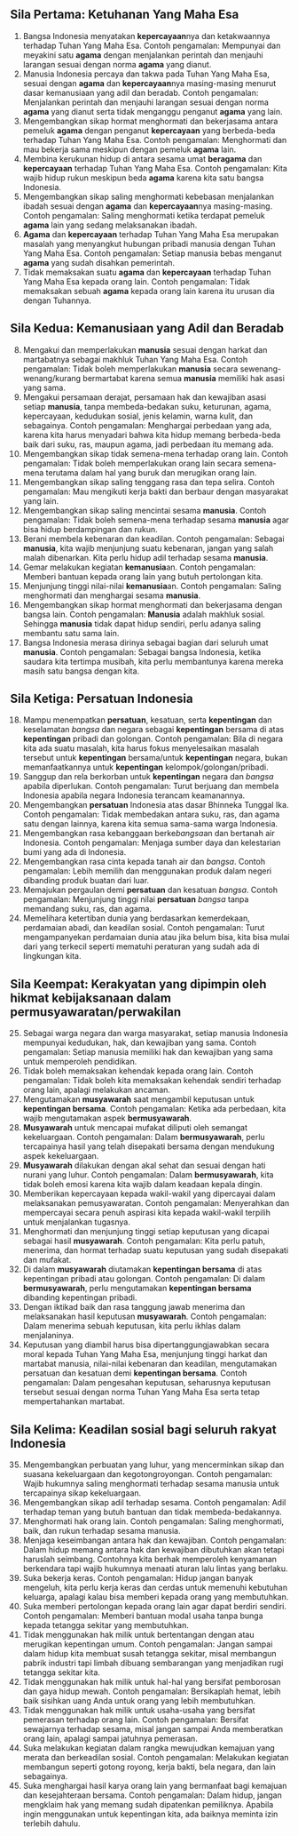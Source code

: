 ## Sila Pertama: Ketuhanan Yang Maha Esa
1. Bangsa Indonesia menyatakan **kepercayaan**nya dan ketakwaannya terhadap Tuhan Yang Maha Esa.
Contoh pengamalan: Mempunyai dan meyakini satu **agama** dengan menjalankan perintah dan menjauhi larangan sesuai dengan norma **agama** yang dianut.
2. Manusia Indonesia percaya dan takwa pada Tuhan Yang Maha Esa, sesuai dengan **agama** dan **kepercayaan**nya masing-masing menurut dasar kemanusiaan yang adil dan beradab.
Contoh pengamalan: Menjalankan perintah dan menjauhi larangan sesuai dengan norma **agama** yang dianut serta tidak menganggu penganut **agama** yang lain.
3. Mengembangkan sikap hormat menghormati dan bekerjasama antara pemeluk **agama** dengan penganut **kepercayaan** yang berbeda-beda terhadap Tuhan Yang Maha Esa.
Contoh pengamalan: Menghormati dan mau bekerja sama meskipun dengan pemeluk **agama** lain.
4. Membina kerukunan hidup di antara sesama umat **beragama** dan **kepercayaan** terhadap Tuhan Yang Maha Esa.
Contoh pengamalan: Kita wajib hidup rukun meskipun beda **agama** karena kita satu bangsa Indonesia.
5. Mengembangkan sikap saling menghormati kebebasan menjalankan ibadah sesuai dengan **agama** dan **kepercayaan**nya masing-masing.
Contoh pengamalan: Saling menghormati ketika terdapat pemeluk **agama** lain yang sedang melaksanakan ibadah.
6. **Agama** dan **kepercayaan** terhadap Tuhan Yang Maha Esa merupakan masalah yang menyangkut hubungan pribadi manusia dengan Tuhan Yang Maha Esa.
Contoh pengamalan: Setiap manusia bebas menganut **agama** yang sudah disahkan pemerintah.
7. Tidak memaksakan suatu **agama** dan **kepercayaan** terhadap Tuhan Yang Maha Esa kepada orang lain.
Contoh pengamalan: Tidak memaksakan sebuah **agama** kepada orang lain karena itu urusan dia dengan Tuhannya.
## Sila Kedua: Kemanusiaan yang Adil dan Beradab
8. Mengakui dan memperlakukan **manusia** sesuai dengan harkat dan martabatnya sebagai makhluk Tuhan Yang Maha Esa.
Contoh pengamalan: Tidak boleh memperlakukan **manusia** secara sewenang-wenang/kurang bermartabat karena semua **manusia** memiliki hak asasi yang sama.
9. Mengakui persamaan derajat, persamaan hak dan kewajiban asasi setiap **manusia**, tanpa membeda-bedakan suku, keturunan, agama, kepercayaan, kedudukan sosial, jenis kelamin, warna kulit, dan sebagainya.
Contoh pengamalan: Menghargai perbedaan yang ada, karena kita harus menyadari bahwa kita hidup memang berbeda-beda baik dari suku, ras, maupun agama, jadi perbedaan itu memang ada.
10. Mengembangkan sikap tidak semena-mena terhadap orang lain.
Contoh pengamalan: Tidak boleh memperlakukan orang lain secara semena-mena terutama dalam hal yang buruk dan merugikan orang lain.
11. Mengembangkan sikap saling tenggang rasa dan tepa selira.
Contoh pengamalan: Mau mengikuti kerja bakti dan berbaur dengan masyarakat yang lain.
12. Mengembangkan sikap saling mencintai sesama **manusia**.
Contoh pengamalan: Tidak boleh semena-mena terhadap sesama **manusia** agar bisa hidup berdampingan dan rukun.
13. Berani membela kebenaran dan keadilan.
Contoh pengamalan: Sebagai **manusia**, kita wajib menjunjung suatu kebenaran, jangan yang salah malah dibenarkan. Kita perlu hidup adil terhadap sesama **manusia**.
14. Gemar melakukan kegiatan **kemanusia**an.
Contoh pengamalan: Memberi bantuan kepada orang lain yang butuh pertolongan kita.
15. Menjunjung tinggi nilai-nilai **kemanusia**an.
Contoh pengamalan: Saling menghormati dan menghargai sesama **manusia**.
16. Mengembangkan sikap hormat menghormati dan bekerjasama dengan bangsa lain.
Contoh pengamalan: **Manusia** adalah makhluk sosial. Sehingga **manusia** tidak dapat hidup sendiri, perlu adanya saling membantu satu sama lain.
17. Bangsa Indonesia merasa dirinya sebagai bagian dari seluruh umat **manusia**.
Contoh pengamalan: Sebagai bangsa Indonesia, ketika saudara kita tertimpa musibah, kita perlu membantunya karena mereka masih satu bangsa dengan kita.
## Sila Ketiga: Persatuan Indonesia
18. Mampu menempatkan **persatuan**, kesatuan, serta **kepentingan** dan keselamatan *bangsa* dan negara sebagai **kepentingan** bersama di atas **kepentingan** pribadi dan golongan.
Contoh pengamalan: Bila di negara kita ada suatu masalah, kita harus fokus menyelesaikan masalah tersebut untuk **kepentingan** bersama/untuk **kepentingan** negara, bukan memanfaatkannya untuk **kepentingan** kelompok/golongan/pribadi.
19. Sanggup dan rela berkorban untuk **kepentingan** negara dan *bangsa* apabila diperlukan.
Contoh pengamalan: Turut berjuang dan membela Indonesia apabila negara Indonesia terancam keamanannya.
20. Mengembangkan **persatuan** Indonesia atas dasar Bhinneka Tunggal Ika.
Contoh pengamalan: Tidak membedakan antara suku, ras, dan agama satu dengan lainnya, karena kita semua sama-sama warga Indonesia.
21. Mengembangkan rasa kebanggaan berke*bangsa*an dan bertanah air Indonesia.
Contoh pengamalan: Menjaga sumber daya dan kelestarian bumi yang ada di Indonesia.
22. Mengembangkan rasa cinta kepada tanah air dan *bangsa*.
Contoh pengamalan: Lebih memilih dan menggunakan produk dalam negeri dibanding produk buatan dari luar.
23. Memajukan pergaulan demi **persatuan** dan kesatuan *bangsa*.
Contoh pengamalan: Menjunjung tinggi nilai **persatuan** *bangsa* tanpa memandang suku, ras, dan agama.
24. Memelihara ketertiban dunia yang berdasarkan kemerdekaan, perdamaian abadi, dan keadilan sosial.
Contoh pengamalan: Turut mengampanyekan perdamaian dunia atau jika belum bisa, kita bisa mulai dari yang terkecil seperti mematuhi peraturan yang sudah ada di lingkungan kita.
## Sila Keempat: Kerakyatan yang dipimpin oleh hikmat kebijaksanaan dalam permusyawaratan/perwakilan
25. Sebagai warga negara dan warga masyarakat, setiap manusia Indonesia mempunyai kedudukan, hak, dan kewajiban yang sama.
Contoh pengamalan: Setiap manusia memiliki hak dan kewajiban yang sama untuk memperoleh pendidikan.
26. Tidak boleh memaksakan kehendak kepada orang lain.
Contoh pengamalan: Tidak boleh kita memaksakan kehendak sendiri terhadap orang lain, apalagi melakukan ancaman.
27. Mengutamakan **musyawarah** saat mengambil keputusan untuk **kepentingan bersama**.
Contoh pengamalan: Ketika ada perbedaan, kita wajib mengutamakan aspek **bermusyawarah**.
28. **Musyawarah** untuk mencapai mufakat diliputi oleh semangat kekeluargaan.
Contoh pengamalan: Dalam **bermusyawarah**, perlu tercapainya hasil yang telah disepakati bersama dengan mendukung aspek kekeluargaan.
29. **Musyawarah** dilakukan dengan akal sehat dan sesuai dengan hati nurani yang luhur.
Contoh pengamalan: Dalam **bermusyawarah**, kita tidak boleh emosi karena kita wajib dalam keadaan kepala dingin.
30. Memberikan kepercayaan kepada wakil-wakil yang dipercayai dalam melaksanakan pemusyawaratan.
Contoh pengamalan: Menyerahkan dan mempercayai secara penuh aspirasi kita kepada wakil-wakil terpilih untuk menjalankan tugasnya.
31. Menghormati dan menjunjung tinggi setiap keputusan yang dicapai sebagai hasil **musyawarah**.
Contoh pengamalan: Kita perlu patuh, menerima, dan hormat terhadap suatu keputusan yang sudah disepakati dan mufakat.
32. Di dalam **musyawarah** diutamakan **kepentingan bersama** di atas kepentingan pribadi atau golongan.
Contoh pengamalan: Di dalam **bermusyawarah**, perlu mengutamakan **kepentingan bersama** dibanding kepentingan pribadi.
33. Dengan iktikad baik dan rasa tanggung jawab menerima dan melaksanakan hasil keputusan **musyawarah**.
Contoh pengamalan: Dalam menerima sebuah keputusan, kita perlu ikhlas dalam menjalaninya.
34. Keputusan yang diambil harus bisa dipertanggungjawabkan secara moral kepada Tuhan Yang Maha Esa, menjunjung tinggi harkat dan martabat manusia, nilai-nilai kebenaran dan keadilan, mengutamakan persatuan dan kesatuan demi **kepentingan bersama**.
Contoh pengamalan: Dalam pengesahan keputusan, seharusnya keputusan tersebut sesuai dengan norma Tuhan Yang Maha Esa serta tetap mempertahankan martabat.
## Sila Kelima: Keadilan sosial bagi seluruh rakyat Indonesia
35. Mengembangkan perbuatan yang luhur, yang mencerminkan sikap dan suasana kekeluargaan dan kegotongroyongan.
Contoh pengamalan: Wajib hukumnya saling menghormati terhadap sesama manusia untuk tercapainya sikap kekeluargaan.
36. Mengembangkan sikap adil terhadap sesama.
Contoh pengamalan: Adil terhadap teman yang butuh bantuan dan tidak membeda-bedakannya.
37. Menghormati hak orang lain.
Contoh pengamalan: Saling menghormati, baik, dan rukun terhadap sesama manusia.
38. Menjaga keseimbangan antara hak dan kewajiban.
Contoh pengamalan: Dalam hidup memang antara hak dan kewajiban dibutuhkan akan tetapi haruslah seimbang. Contohnya kita berhak memperoleh kenyamanan berkendara tapi wajib hukumnya menaati aturan lalu lintas yang berlaku.
39. Suka bekerja keras.
Contoh pengamalan: Hidup jangan banyak mengeluh, kita perlu kerja keras dan cerdas untuk memenuhi kebutuhan keluarga, apalagi kalau bisa memberi kepada orang yang membutuhkan.
40. Suka memberi pertolongan kepada orang lain agar dapat berdiri sendiri.
Contoh pengamalan: Memberi bantuan modal usaha tanpa bunga kepada tetangga sekitar yang membutuhkan.
41. Tidak menggunakan hak milik untuk bertentangan dengan atau merugikan kepentingan umum.
Contoh pengamalan: Jangan sampai dalam hidup kita membuat susah tetangga sekitar, misal membangun pabrik industri tapi limbah dibuang sembarangan yang menjadikan rugi tetangga sekitar kita.
42. Tidak menggunakan hak milik untuk hal-hal yang bersifat pemborosan dan gaya hidup mewah.
Contoh pengamalan: Bersikaplah hemat, lebih baik sisihkan uang Anda untuk orang yang lebih membutuhkan.
43. Tidak menggunakan hak milik untuk usaha-usaha yang bersifat pemerasan terhadap orang lain.
Contoh pengamalan: Bersifat sewajarnya terhadap sesama, misal jangan sampai Anda memberatkan orang lain, apalagi sampai jatuhnya pemerasan.
44. Suka melakukan kegiatan dalam rangka mewujudkan kemajuan yang merata dan berkeadilan sosial.
Contoh pengamalan: Melakukan kegiatan membangun seperti gotong royong, kerja bakti, bela negara, dan lain sebagainya.
45. Suka menghargai hasil karya orang lain yang bermanfaat bagi kemajuan dan kesejahteraan bersama.
Contoh pengamalan: Dalam hidup, jangan mengklaim hak yang memang sudah dipatenkan pemiliknya. Apabila ingin menggunakan untuk kepentingan kita, ada baiknya meminta izin terlebih dahulu.
